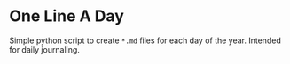 # One Line A Day

Simple python script to create `*.md` files for each day of the year.
Intended for daily journaling.
